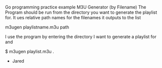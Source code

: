 Go programming practice example
M3U Generator (by Filename)
The Program should be run from the directory you want to generate the playlist for.
It ues relative path names for the filenames it outputs to the list

m3ugen playlistname.m3u path

I use the program by entering the directory I want to generate a playlist for and

$ m3ugen playlist.m3u .

- Jared
